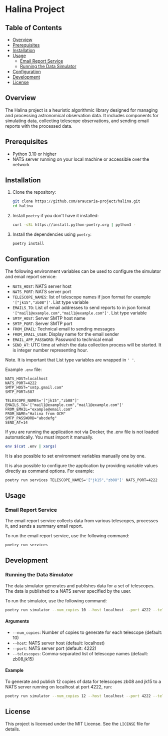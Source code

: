# Halina Project

## Table of Contents

- [Overview](#overview)
- [Prerequisites](#prerequisites)
- [Installation](#installation)
- [Usage](#usage)
  - [Email Report Service](#email-report-service)
  - [Running the Data Simulator](#running-the-data-simulator)
- [Configuration](#configuration)
- [Development](#development)
- [License](#license)

## Overview

The Halina project is a heuristic algorithmic library designed for managing and processing astronomical observation data. It includes components for simulating data, collecting telescope observations, and sending email reports with the processed data.

## Prerequisites

- Python 3.10 or higher
- NATS server running on your local machine or accessible over the network

## Installation

1. Clone the repository:
    ```bash
    git clone https://github.com/araucaria-project/halina.git
    cd halina 
    ```

2. Install `poetry` if you don't have it installed:
    ```bash
    curl -sSL https://install.python-poetry.org | python3 -
    ```

3. Install the dependencies using `poetry`:
    ```bash
    poetry install
    ```

## Configuration

The following environment variables can be used to configure the simulator and email report service:

- `NATS_HOST`: NATS server host
- `NATS_PORT`: NATS server port
- `TELESCOPE_NAMES`: list of telescope names if json format for example `'["jk15","zb08"]'`. List type variable
- `EMAILS_TO`: List of email addresses to send reports to in json format `'["mail1@example.com","mail1@example.com"]'`. List type variable
- `SMTP_HOST`: Server SMTP host name
- `SMTP_PORT`: Server SMTP port
- `FROM_EMAIL`: Technical email to sending messages 
- `FROM_EMAIL_USER`: Display name for the email sender
- `EMAIL_APP_PASSWORD`: Password to technical email 
- `SEND_AT`: UTC time at which the data collection process will be started. It is integer number representing hour.

Note. It is important that List type variables are wrapped in `' '`.

Example `.env` file:

```text
NATS_HOST=localhost
NATS_PORT=4222
SMTP_HOST="smtp.gmail.com"
SMTP_PORT=587

TELESCOPE_NAMES='["jk15","zb08"]'
EMAILS_TO='["mail1@example.com","mail1@example.com"]'
FROM_EMAIL="example@email.com"
FROM_NAME="Halina from OCM"
SMTP_PASSWORD="abcdefg"
SEND_AT=14
```

If you are running the application not via Docker, the .env file is not loaded automatically. You must import it manually. 
```bash
env $(cat .env | xargs)
```
It is also possible to set environment variables manually one by one.

It is also possible to configure the application by providing variable values directly as command options. For example: 

```bash
poetry run services TELESCOPE_NAMES='["jk15","zb08"]' NATS_PORT=4222
```

## Usage

### Email Report Service

The email report service collects data from various telescopes, processes it, and sends a summary email report.

To run the email report service, use the following command:

```bash
poetry run services
```

## Development

### Running the Data Simulator

The data simulator generates and publishes data for a set of telescopes. The data is published to a NATS server specified by the user.

To run the simulator, use the following command:

```bash
poetry run simulator --num_copies 10 --host localhost --port 4222 --telescopes zb08,jk15
```

#### Arguments

- `--num_copies`: Number of copies to generate for each telescope (default: 10)
- `--host`: NATS server host (default: localhost)
- `--port`: NATS server port (default: 4222)
- `--telescopes`: Comma-separated list of telescope names (default: zb08,jk15)

#### Example

To generate and publish 12 copies of data for telescopes zb08 and jk15 to a NATS server running on localhost at port 4222, run:

```bash 
poetry run simulator --num_copies 12 --host localhost --port 4222 --telescopes zb08,jk15
```

## License

This project is licensed under the MIT License. See the `LICENSE` file for details.
